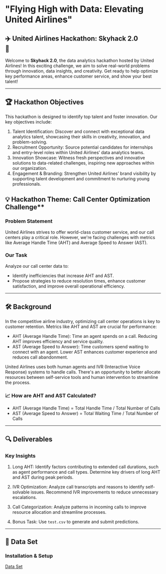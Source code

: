 
# "Flying High with Data: Elevating United Airlines"
## ✈️ **United Airlines Hackathon: Skyhack 2.0 <br>** 🛫

Welcome to **Skyhack 2.0**, the data analytics hackathon hosted by United Airlines! In this exciting challenge, we aim to solve real-world problems through innovation, data insights, and creativity. Get ready to help optimize key performance areas, enhance customer service, and show your best talent!

---

## 🏆 **Hackathon Objectives**
This hackathon is designed to identify top talent and foster innovation. Our key objectives include:

1. Talent Identification: Discover and connect with exceptional data analytics talent, showcasing their skills in creativity, innovation, and problem-solving.
2. Recruitment Opportunity: Source potential candidates for internships and entry-level roles within United Airlines’ data analytics teams.
3. Innovation Showcase: Witness fresh perspectives and innovative solutions to data-related challenges, inspiring new approaches within our organization.
4. Engagement & Branding: Strengthen United Airlines’ brand visibility by supporting talent development and commitment to nurturing young professionals.

## 💡 Hackathon Theme: Call Center Optimization Challenge**
### Problem Statement

United Airlines strives to offer world-class customer service, and our call centers play a critical role. However, we're facing challenges with metrics like Average Handle Time (AHT) and Average Speed to Answer (AST).

### Our Task
Analyze our call center data to:
- Identify inefficiencies that increase AHT and AST.
- Propose strategies to reduce resolution times, enhance customer satisfaction, and improve overall operational efficiency.

---

## 🛠 Background
In the competitive airline industry, optimizing call center operations is key to customer retention. Metrics like AHT and AST are crucial for performance:

- AHT (Average Handle Time): Time an agent spends on a call. Reducing AHT improves efficiency and service quality.
- AST (Average Speed to Answer): Time customers spend waiting to connect with an agent. Lower AST enhances customer experience and reduces call abandonment.

United Airlines uses both human agents and IVR (Interactive Voice Response) systems to handle calls. There's an opportunity to better allocate resources between self-service tools and human intervention to streamline the process.

### 📈 How are AHT and AST Calculated?
- AHT (Average Handle Time) = Total Handle Time / Total Number of Calls
- AST (Average Speed to Answer) = Total Waiting Time / Total Number of Calls

---

## 🔍 Deliverables
### Key Insights
1. Long AHT: Identify factors contributing to extended call durations, such as agent performance and call types. Determine key drivers of long AHT and AST during peak periods.
   
2. IVR Optimization: Analyze call transcripts and reasons to identify self-solvable issues. Recommend IVR improvements to reduce unnecessary escalations.

3. Call Categorization: Analyze patterns in incoming calls to improve resource allocation and streamline processes.

4. Bonus Task: Use `test.csv` to generate and submit predictions.

---

## 🚀 Data Set
### **Installation & Setup**
<a href = "https://drive.google.com/drive/folders/1_Ztg-m3aYBBTnYJVTM1NdjB-J3oq_dZa?usp=sharing ">Data Set</a>

